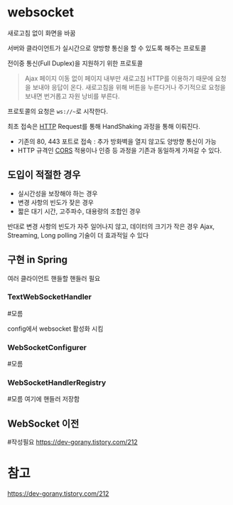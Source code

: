 # websocket
새로고침 없이 화면을 바꿈

서버와 클라이언트가 실시간으로 양방향 통신을 할 수 있도록 해주는 프로토콜

전이중 통신(Full Duplex)을 지원하기 위한 프로토콜

> Ajax
> 페이지 이동 없이 페이지 내부만 새로고침
> HTTP를 이용하기 때문에 요청을 보내야 응답이 온다.
> 새로고침을 위해 버튼을 누른다거나 주기적으로 요청을 보내면 번거롭고 자원 낭비를 부른다.

프로토콜의 요청은 `ws://~`로 시작한다.

최초 접속은 [HTTP](HTTP) Request를 통해 HandShaking 과정을 통해 이뤄진다.
- 기존의 80, 443 포트로 접속 : 추가 방화벽을 열지 않고도 양방향 통신이 가능
- HTTP 규격인 [CORS](CORS) 적용이나 인증 등 과정을 기존과 동일하게 가져갈 수 있다.

## 도입이 적절한 경우
- 실시간성을 보장해야 하는 경우 
- 변경 사항의 빈도가 잦은 경우
- 짧은 대기 시간, 고주파수, 대용량의 조합인 경우

반대로 변경 사항의 빈도가 자주 일어나지 않고, 데이터의 크기가 작은 경우 Ajax, Streaming, Long polling 기술이 더 효과적일 수 있다

## 구현 in Spring

여러 클라이언트 핸들할 핸들러 필요

### TextWebSocketHandler
#모름 

config에서 websocket 활성화 시킴

### WebSocketConfigurer
#모름 

### WebSocketHandlerRegistry
#모름 여기에 핸들러 저장함


## WebSocket 이전
#작성필요 
https://dev-gorany.tistory.com/212

# 참고
https://dev-gorany.tistory.com/212